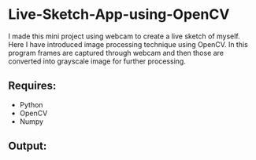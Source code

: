 # Live-Sketch-App-using-OpenCV

<p> I made this mini project using webcam to create a live sketch of myself. Here I have introduced image processing technique using OpenCV. In this program frames are captured through webcam and then those are converted into grayscale image for further processing.<p>
  
## Requires:

   * Python
   * OpenCV
   * Numpy
   
## Output:
